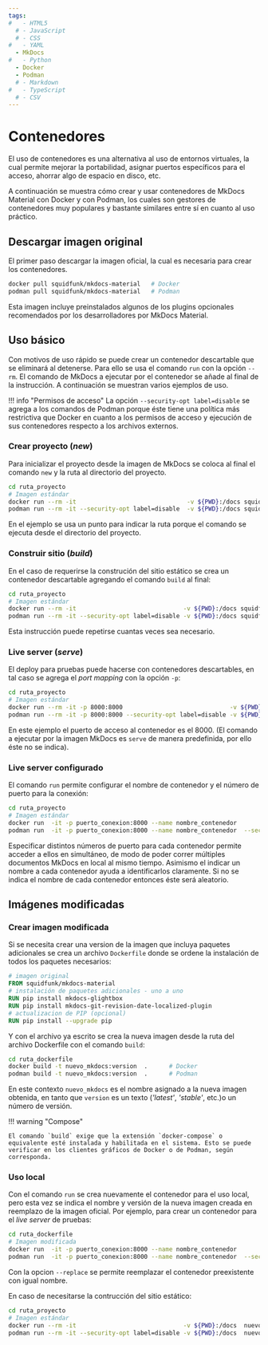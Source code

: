 ```yaml
---
tags:
#   - HTML5
  # - JavaScript
  # - CSS
#   - YAML
  - MkDocs
#   - Python
  - Docker
  - Podman
  # - Markdown
#   - TypeScript
  # - CSV
---
```


# Contenedores

El uso de contenedores es una alternativa al uso de entornos virtuales, la cual permite mejorar la portabilidad, asignar puertos específicos para el acceso, ahorrar algo de espacio en disco, etc.

A continuación se muestra cómo crear y usar contenedores de MkDocs Material con Docker y con Podman, los cuales son gestores de contenedores muy populares y bastante similares entre sí en cuanto al uso práctico.



## Descargar imagen original

El primer paso descargar la imagen oficial, la cual es necesaria para crear los contenedores.


```bash title="Descarga de imagen oficial"
docker pull squidfunk/mkdocs-material   # Docker
podman pull squidfunk/mkdocs-material   # Podman
```

Esta imagen incluye preinstalados algunos de los plugins opcionales recomendados por los desarrolladores por MkDocs Material.


## Uso básico 

Con motivos de uso rápido se puede crear un contenedor descartable que se eliminará al detenerse. 
Para ello se usa el comando `run` con la opción `--rm`. 
El comando de MkDocs a ejecutar por el contenedor se añade al final de la instrucción.
A continuación se muestran varios ejemplos de uso.


!!! info "Permisos de acceso"
    La opción `--security-opt label=disable` se agrega a los comandos de Podman porque éste tiene una política más restrictiva que Docker en cuanto a los permisos de acceso y ejecución de sus contenedores respecto a los archivos externos.


### Crear proyecto (*new*)

Para inicializar el proyecto desde la imagen de MkDocs se coloca al final el comando `new` y la ruta al directorio del proyecto. 

``` bash title="Contenedor - new (descartable)"
cd ruta_proyecto
# Imagen estándar
docker run --rm -it                               -v ${PWD}:/docs squidfunk/mkdocs-material new  .    
podman run --rm -it --security-opt label=disable  -v ${PWD}:/docs squidfunk/mkdocs-material new  .    
```
En el ejemplo se usa un punto para indicar la ruta porque el comando se ejecuta desde el directorio del proyecto. 


### Construir sitio (*build*)

En el caso de requerirse la construción del sitio estático se crea un contenedor descartable agregando el comando `build` al final:

``` bash title="Contenedor - build (descartable)"
cd ruta_proyecto
# Imagen estándar
docker run --rm -it                              -v ${PWD}:/docs squidfunk/mkdocs-material build
podman run --rm -it --security-opt label=disable -v ${PWD}:/docs squidfunk/mkdocs-material build
```

Esta instrucción puede repetirse cuantas veces sea necesario.


### Live server (*serve*)

El deploy para pruebas puede hacerse con contenedores descartables, en tal caso se agrega el *port mapping* con la opción `-p`:

``` bash title="Contenedor - live server (descartable)"
cd ruta_proyecto
# Imagen estándar
docker run --rm -it -p 8000:8000                              -v ${PWD}:/docs squidfunk/mkdocs-material
podman run --rm -it -p 8000:8000 --security-opt label=disable -v ${PWD}:/docs squidfunk/mkdocs-material
```

En este ejemplo el puerto de acceso al contenedor es el 8000. 
(El comando a ejecutar por la imagen MkDocs es `serve` de manera predefinida, por ello éste no se indica).


### Live server configurado


El comando `run` permite configurar el nombre de contenedor y el número de puerto para la conexión:

``` bash title="Contenedor - live server (configurado)"
cd ruta_proyecto
# Imagen estándar
docker run  -it -p puerto_conexion:8000 --name nombre_contenedor                                -v ${PWD}:/docs squidfunk/mkdocs-material 
podman run  -it -p puerto_conexion:8000 --name nombre_contenedor  --security-opt label=disable  -v ${PWD}:/docs squidfunk/mkdocs-material 
```

Especificar distintos números de puerto para cada contenedor permite acceder a ellos en simultáneo, de modo de poder correr múltiples documentos MkDocs en local al mismo tiempo. Asimismo el indicar un nombre a cada contenedor ayuda a identificarlos claramente. Si no se indica el nombre de cada contenedor entonces éste será aleatorio. 




## Imágenes modificadas 

### Crear imagen modificada


Si se necesita crear una version de la imagen que incluya paquetes adicionales se crea un archivo `Dockerfile` donde se ordene la instalación de todos los paquetes necesarios:

``` dockerfile title="Archivo Dockerfile"
# imagen original
FROM squidfunk/mkdocs-material
# instalación de paquetes adicionales - uno a uno
RUN pip install mkdocs-glightbox
RUN pip install mkdocs-git-revision-date-localized-plugin
# actualizacion de PIP (opcional)
RUN pip install --upgrade pip
```


<!-- 
Una variante de este consiste en listar los paquetes en el archivo `requirements.txt` típico de los proyectos de Python y ejecutarlo desde el archivo `Dockerfile`:

``` dockerfile title="Archivo Dockerfile - con archivo de requisitos"
# imagen original
FROM squidfunk/mkdocs-material
# instalación de paquetes adicionales - desde archivo TXT
RUN pip install -r requirements.txt
# actualizacion de PIP (opcional)
RUN pip install --upgrade pip
```
 -->


Y con el archivo ya escrito se crea la nueva imagen desde la ruta del archivo Dockerfile con el comando `build`: 

``` bash title="Crear imagen desde Dockerfile"
cd ruta_dockerfile
docker build -t nuevo_mkdocs:version  .      # Docker
podman build -t nuevo_mkdocs:version  .      # Podman
```

En este contexto `nuevo_mkdocs` es el nombre asignado a la nueva imagen obtenida, en tanto que `version` es un texto (*'latest'*, *'stable'*, etc.)o un número de versión.


!!! warning "Compose"

    El comando `build` exige que la extensión `docker-compose` o equivalente esté instalada y habilitada en el sistema. Esto se puede verificar en los clientes gráficos de Docker o de Podman, según corresponda.



### Uso local


Con el comando `run` se crea nuevamente el contenedor para el uso local, pero esta vez se indica el nombre y versión de la nueva imagen creada en reemplazo de la imagen oficial.
Por ejemplo, para crear un contenedor para el *live server* de pruebas:


``` bash title="Contenedor - live server (imagen modificada)"
cd ruta_dockerfile
# Imagen modificada
docker run  -it -p puerto_conexion:8000 --name nombre_contenedor                               --replace  -v ${PWD}:/docs  nuevo_mkdocs:version 
podman run  -it -p puerto_conexion:8000 --name nombre_contenedor  --security-opt label=disable --replace  -v ${PWD}:/docs  nuevo_mkdocs:version 
```

Con la opcion `--replace` se permite reemplazar el contenedor preexistente con igual nombre.

En caso de necesitarse la contrucción del sitio estático:

``` bash title="Contenedor - build (descartable)"
cd ruta_proyecto
# Imagen estándar
docker run --rm -it                              -v ${PWD}:/docs  nuevo_mkdocs:version  build
podman run --rm -it --security-opt label=disable -v ${PWD}:/docs  nuevo_mkdocs:version  build
```
